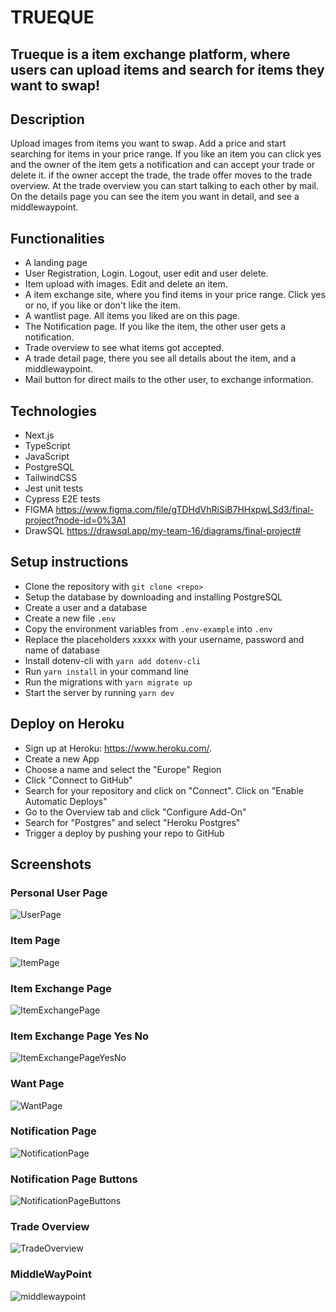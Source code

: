 # TRUEQUE

## Trueque is a item exchange platform, where users can upload items and search for items they want to swap!

## Description

Upload images from items you want to swap. Add a price and start searching for items in your price range. If you like an item you can click yes and the owner of the item gets a notification and can accept your trade or delete it. if the owner accept the trade, the trade offer moves to the trade overview. At the trade overview you can start talking to each other by mail. On the details page you can see the item you want in detail, and see a middlewaypoint.

## Functionalities

- A landing page
- User Registration, Login. Logout, user edit and user delete.
- Item upload with images. Edit and delete an item.
- A item exchange site, where you find items in your price range. Click yes or no, if you like or don't like the item.
- A wantlist page. All items you liked are on this page.
- The Notification page. If you like the item, the other user gets a notification.
- Trade overview to see what items got accepted.
- A trade detail page, there you see all details about the item, and a middlewaypoint.
- Mail button for direct mails to the other user, to exchange information.

## Technologies

- Next.js
- TypeScript
- JavaScript
- PostgreSQL
- TailwindCSS
- Jest unit tests
- Cypress E2E tests
- FIGMA https://www.figma.com/file/gTDHdVhRiSiB7HHxpwLSd3/final-project?node-id=0%3A1
- DrawSQL https://drawsql.app/my-team-16/diagrams/final-project#

## Setup instructions

- Clone the repository with `git clone <repo>`
- Setup the database by downloading and installing PostgreSQL
- Create a user and a database
- Create a new file `.env`
- Copy the environment variables from `.env-example` into `.env`
- Replace the placeholders xxxxx with your username, password and name of database
- Install dotenv-cli with `yarn add dotenv-cli`
- Run `yarn install` in your command line
- Run the migrations with `yarn migrate up`
- Start the server by running `yarn dev`

## Deploy on Heroku

- Sign up at Heroku: https://www.heroku.com/.
- Create a new App
- Choose a name and select the "Europe" Region
- Click "Connect to GitHub"
- Search for your repository and click on "Connect". Click on "Enable Automatic Deploys"
- Go to the Overview tab and click "Configure Add-On"
- Search for "Postgres" and select "Heroku Postgres"
- Trigger a deploy by pushing your repo to GitHub

## Screenshots

### Personal User Page

![UserPage](./public/images/startpage.png)

### Item Page

![ItemPage](./public/images/itempage.png)

### Item Exchange Page

![ItemExchangePage](./public/images/itemexchange.png)

### Item Exchange Page Yes No

![ItemExchangePageYesNo](./public/images/itemexchange-yes-no.png)

### Want Page

![WantPage](./public/images/wantlist.png)

### Notification Page

![NotificationPage](./public/images/notifications.png)

### Notification Page Buttons

![NotificationPageButtons](./public/images/notifications-buttons.png)

### Trade Overview

![TradeOverview](./public/images/tradeoverview.png)

### MiddleWayPoint

![middlewaypoint](./public/images/middlewaypoint.png)
